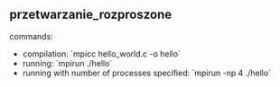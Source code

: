<h2>przetwarzanie_rozproszone</h2>

commands:

<ul>
    <li>compilation: `mpicc hello_world.c -o hello`</li>
    <li>running: `mpirun ./hello`</li>
    <li>running with number of processes specified: `mpirun -np 4 ./hello`</li>
</ul>
